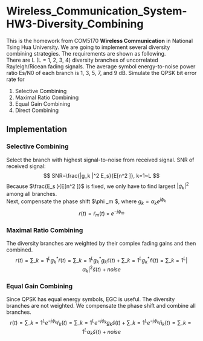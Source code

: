 # Wireless_Communication_System-HW3-Diversity_Combining
This is the homework from COM5170 **Wireless Communication** in National Tsing Hua University. We are going to implement several diversity combining strategies. The requirements are shown as following. </br>
There are L (L = 1, 2, 3, 4) diversity branches of uncorrelated Rayleigh/Ricean fading signals. The average symbol energy-to-noise power ratio Es/N0 of each branch is 1, 3, 5, 7, and 9 dB. Simulate the QPSK bit error rate for
1. Selective Combining
2. Maximal Ratio Combining
3. Equal Gain Combining
4. Direct Combining

## Implementation
### Selective Combining
Select the branch with highest signal-to-noise from received signal. 
SNR of received signal: </br>
$$ SNR=\frac{|g_k |^2 E_s}{E[n^2 ]}, k=1~L $$
Because $\frac{E_s }{E[n^2 ]}$ is fixed, we only have to find largest $|g_k |^2$ among all branches. </br>
Next, compensate the phase shift $\phi _m $, where $g_k=\alpha _k e^{j\phi _k }$
$$ r(t)=\tilde{r}_m (t)\times e^{-j\phi _m } $$

### Maximal Ratio Combining
The diversity branches are weighted by their complex fading gains and then combined.
$$ r(t)=\sum \_{k=1} ^L g_k ^* \tilde{r}(t)=\sum \_{k=1} ^L g_k ^* g_k \tilde{s}(t)+\sum \_{k=1} ^L g_k ^* \tilde{n}(t)=\sum \_{k=1} ^L |α_k |^2 \tilde{s}(t)+noise $$

### Equal Gain Combining
Since QPSK has equal energy symbols, EGC is useful. The diversity branches are not weighted. We compensate the phase shift and combine all branches.
$$ r(t)=\sum \_{k=1} ^L e^{-j\phi _k } \tilde{r} _k (t)=\sum \_{k=1} ^L e^{-j\phi _k } g_k \tilde{s}(t)+\sum \_{k=1}^L e^{-j\phi _k } \tilde{n}_k (t)=\sum \_{k=1} ^L \alpha _k \tilde{s}(t)+noise $$
